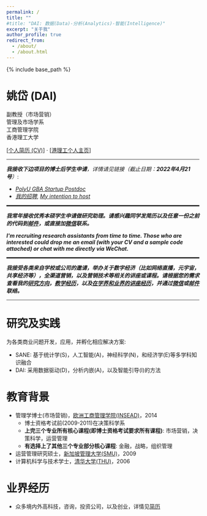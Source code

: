 ```yaml
---
permalink: /
title: ""
#title: "DAI: 数据(Data)-分析(Analytics)-智能(Intelligence)"
excerpt: "关于我"
author_profile: true
redirect_from: 
  - /about/
  - /about.html
---
```


{% include base_path %}

姚岱 (DAI)
======
副教授（市场营销）  
管理及市场学系  
工商管理学院  
香港理工大学

[<a href="{{ base_path }}/cv/">个人简历 (CV)</a>] $\cdot$ [<a href="https://mm.polyu.edu.hk/people/academic-staff/dr-dai-yao/" target="_blank">港理工个人主页</a>]


<hr style="height:1px;border:none;color:#333;background-color:#333;">

<em><b>我接收下边项目的博士后学生申请</b>，详情请见链接（截止日期：<b>2022年4月21号</b>）</em>:
* <a href="http://www.polyu-startuppostdoc.hk/" target="_blank"><em>PolyU GBA Startup Postdoc</em></a>
* <a href="https://note.youdao.com/s/3BZZYxyd" target="_blank"><em>我的招聘</em></a>, <a href="https://note.youdao.com/s/cXpMLsH3" target="_blank"><em>My intention to host</em></a>


<hr style="border-top:dotted 2px;">

<em><b>我常年接收优秀本硕学生申请做研究助理。请感兴趣同学发简历以及任意一份之前的代码到<a href="mailto:DAI@yaod.ai">邮件</a>，或直接加<a href="{{ base_path }}/images/dai_wechat.png" target="_blank">微信</a>联系。</b></em>

<em><b>I'm recruiting research assistants from time to time. Those who are interested could drop me an email (with your CV and a sample code attached) or chat with me directly via WeChat.</b></em>
<hr style="border-top:dotted 2px;">


<b><em>我接受各类来自学校或公司的邀请，举办关于数字经济（比如网络直播，元宇宙，共享经济等），全渠道营销，以及营销技术等相关的讲座或课程。请根据您的需求查看我的<a href="{{ base_path }}/research/">研究方向</a>，<a href="{{ base_path }}/teaching/">教学经历</a>，以及<a href="{{ base_path }}/talks/">在学界和业界的讲座经历</a>，并通过<a href="{{ base_path }}/images/dai_wechat.png" target="_blank">微信</a>或<a href="mailto:DAI@yaod.ai">邮件</a>联络。</em></b>


<hr style="height:1px;border:none;color:#333;background-color:#333;">


研究及实践
======
为各类商业问题开发，应用，并孵化相应解决方案:
* SANE: 基于统计学(S)，人工智能(A)，神经科学(N)，和经济学(E)等多学科知识融合
* DAI: 采用数据驱动(D)，分析内嵌(A)，以及智能引导(I)的方法


教育背景
======
* 管理学博士(市场营销)，<a href="https://www.insead.edu/" target="_blank">欧洲工商管理学院(INSEAD)</a>，2014
  * 博士资格考试前(2009-2011)在决策科学系
  * **上完三个专业所有核心课程(即博士资格考试要求所有课程)**: 市场营销，决策科学，运营管理
  * **有选择上了其他三个专业部分核心课程**: 金融，战略，组织管理
* 运营管理研究硕士，<a href="https://business.smu.edu.sg/" target="_blank">新加坡管理大学(SMU)</a>，2009
* 计算机科学与技术学士，<a href="https://www.cs.tsinghua.edu.cn/" target="_blank">清华大学(THU)</a>，2006


业界经历
======
* 众多境内外高科技，咨询，投资公司，以及创业，详情见<a href="{{ base_path }}/cv/">简历</a>
